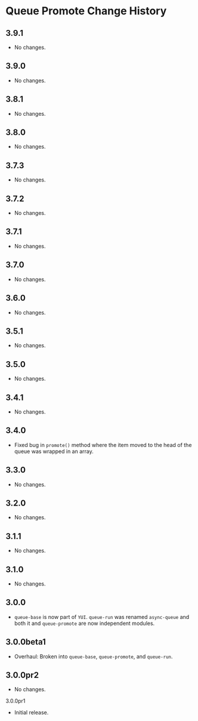 Queue Promote Change History
============================

3.9.1
-----

* No changes.

3.9.0
-----

* No changes.

3.8.1
-----

* No changes.

3.8.0
-----

  * No changes.

3.7.3
-----

* No changes.

3.7.2
-----

* No changes.

3.7.1
-----

* No changes.

3.7.0
-----

* No changes.

3.6.0
-----

* No changes.

3.5.1
-----

  * No changes.

3.5.0
-----

  * No changes.

3.4.1
-----

  * No changes.

3.4.0
-----

  * Fixed bug in `promote()` method where the item moved to the head of the
    queue was wrapped in an array.

3.3.0
-----

  * No changes.

3.2.0
-----

  * No changes.

3.1.1
-----

  * No changes.

3.1.0
-----

  * No changes.

3.0.0
-----

  * `queue-base` is now part of `YUI`. `queue-run` was renamed `async-queue` and
    both it and `queue-promote` are now independent modules.

3.0.0beta1
----------

  * Overhaul: Broken into `queue-base`, `queue-promote`, and `queue-run`.

3.0.0pr2
--------

  * No changes.

3.0.0pr1

  * Initial release.

